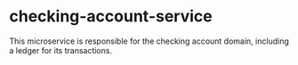 # checking-account-service
This microservice  is responsible for the checking account domain, including a ledger for its transactions.
